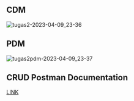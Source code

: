 ## CDM

![tugas2-2023-04-09_23-36](https://user-images.githubusercontent.com/114124562/230785028-713dd37e-f360-4e36-9fb0-af8b290fe382.png)

## PDM

![tugas2pdm-2023-04-09_23-37](https://user-images.githubusercontent.com/114124562/230785092-bd7de57b-cba9-4acb-bd3a-3acd99eb5d63.png)

## CRUD Postman Documentation
[LINK](https://www.postman.com/grey-station-754876/workspace/tugas-mci/collection/26813462-d9246134-5195-4e8f-b9de-b8276ee5895a?action=share&creator=26813462)
